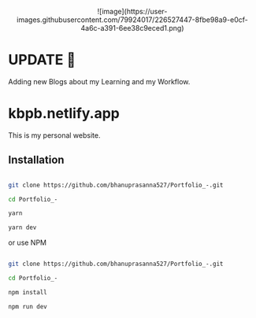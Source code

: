 <p align="center">
![image](https://user-images.githubusercontent.com/79924017/226527447-8fbe98a9-e0cf-4a6c-a391-6ee38c9eced1.png)
  </p>

# UPDATE 🚀

Adding new Blogs about my Learning and my Workflow.

# kbpb.netlify.app

This is my personal website.

## Installation

```bash

git clone https://github.com/bhanuprasanna527/Portfolio_-.git

cd Portfolio_-

yarn

yarn dev

```

or use NPM

```bash

git clone https://github.com/bhanuprasanna527/Portfolio_-.git

cd Portfolio_-

npm install

npm run dev

```
